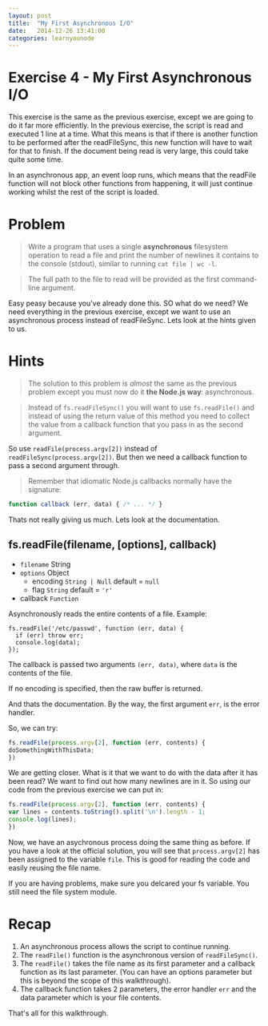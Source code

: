 ```yaml
---
layout: post
title:  "My First Asynchronous I/O"
date:   2014-12-26 13:41:00
categories: learnyounode
---
```

# Exercise 4 - My First Asynchronous I/O

This exercise is the same as the previous exercise, except we are going to do it far more efficiently. In the previous exercise, the script is read and executed 1 line at a time. What this means is that if there is another function to be performed after the readFileSync, this new function will have to wait for that to finish. If the document being read is very large, this could take quite some time.

In an asynchronous app, an event loop runs, which means that the readFile function will not block other functions from happening, it will just continue working whilst the rest of the script is loaded. 

# Problem

> Write a program that uses a single **asynchronous** filesystem operation to read a file and print the number of newlines it contains to the console (stdout), similar to running `cat file | wc -l`.

> The full path to the file to read will be provided as the first command-line argument.

Easy peasy because you've already done this. SO what do we need? We need everything in the previous exercise, except we want to use an asynchronous process instead of readFileSync. Lets look at the hints given to us.

# Hints

> The solution to this problem is *almost* the same as the previous problem except you must now do it **the Node.js way**: asynchronous.

> Instead of `fs.readFileSync()` you will want to use `fs.readFile()` and instead of using the return value of this method you need to collect the value from a callback function that you pass in as the second argument.

So use `readFile(process.argv[2])` instead of `readFileSync(process.argv[2])`. But then we need a callback function to pass a second argument through.

> Remember that idiomatic Node.js callbacks normally have the signature:

```js
function callback (err, data) { /* ... */ }
```

Thats not really giving us much. Lets look at the documentation.

## fs.readFile(filename, [options], callback)

- `filename` String
- `options` Object
  - encoding `String | Null` default = `null`
  - flag `String` default = `'r'`
- callback `Function`

Asynchronously reads the entire contents of a file. Example:

    fs.readFile('/etc/passwd', function (err, data) {
      if (err) throw err;
      console.log(data);
    });

The callback is passed two arguments `(err, data)`, where `data` is the contents of the file.

If no encoding is specified, then the raw buffer is returned.

And thats the documentation. By the way, the first argument `err`, is the error handler.

So, we can try:

```js
fs.readFile(process.argv[2], function (err, contents) {
doSomethingWithThisData;
})
```

We are getting closer. What is it that we want to do with the data after it has been read? We want to find out how many newlines are in it. So using our code from the previous exercise we can put in:

```js
fs.readFile(process.argv[2], function (err, contents) {
var lines = contents.toString().split('\n').length - 1;
console.log(lines);
})
```

Now, we have an asychronous process doing the same thing as before. If you have a look at the official solution, you will see that `process.argv[2]` has been assigned to the variable `file`. This is good for reading the code and easily reusing the  file name. 

If you are having problems, make sure you delcared your fs variable. You still need the file system module.

# Recap

1. An asynchronous process allows the script to continue running.
2. The `readFile()` function is the asynchronous version of `readFileSync()`.
3. The `readFile()` takes the file name as its first parameter and a callback function as its last parameter. (You can have an options parameter but this is beyond the scope of this walkthrough).
4. The callback function takes 2 parameters, the error handler `err` and the data parameter which is your file contents.

That's all for this walkthrough.